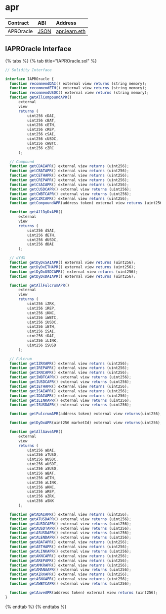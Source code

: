 # apr

| Contract  | ABI                                                                                            | Address                                                                                       |
| :-------- | :--------------------------------------------------------------------------------------------- | :-------------------------------------------------------------------------------------------- |
| APROracle | [JSON](https://github.com/iearn-finance/apr-oracle/blob/master/build/contracts/APROracle.json) | [apr.iearn.eth](https://etherscan.io/address/0x97ff4a1b787ade6b94cca95b61f79417c673331d#code) |

## IAPROracle Interface

{% tabs %}
{% tab title="IAPROracle.sol" %}

```javascript
// Solidity Interface

interface IAPROracle {
  function recommendDAI() external view returns (string memory);
  function recommendETH() external view returns (string memory);
  function recommendUSDC() external view returns (string memory);
  function getAllCompoundAPR()
      external
      view
      returns (
          uint256 cDAI,
          uint256 cBAT,
          uint256 cETH,
          uint256 cREP,
          uint256 cSAI,
          uint256 cUSDC,
          uint256 cWBTC,
          uint256 cZRC
      );

  // Compound
  function getCDAIAPR() external view returns (uint256);
  function getCBATAPR() external view returns (uint256);
  function getCETHAPR() external view returns (uint256);
  function getCREPAPR() external view returns (uint256);
  function getCSAIAPR() external view returns (uint256);
  function getCUSDCAPR() external view returns (uint256);
  function getCWBTCAPR() external view returns (uint256);
  function getCZRCAPR() external view returns (uint256);
  function getCompoundAPR(address token) external view returns (uint256);

  function getAllDyDxAPR()
      external
      view
      returns (
          uint256 dSAI,
          uint256 dETH,
          uint256 dUSDC,
          uint256 dDAI
      );

  // dYdX
  function getDyDxSAIAPR() external view returns (uint256);
  function getDyDxETHAPR() external view returns (uint256);
  function getDyDxUSDCAPR() external view returns (uint256);
  function getDyDxDAIAPR() external view returns (uint256);

  function getAllFulcrumAPR()
      external
      view
      returns (
          uint256 iZRX,
          uint256 iREP,
          uint256 iKNC,
          uint256 iWBTC,
          uint256 iUSDC,
          uint256 iETH,
          uint256 iSAI,
          uint256 iDAI,
          uint256 iLINK,
          uint256 iSUSD
      );

  // Fulcrum
  function getIZRXAPR() external view returns (uint256);
  function getIREPAPR() external view returns (uint256);
  function getIKNCAPR() external view returns (uint256);
  function getIWBTCAPR() external view returns (uint256);
  function getIUSDCAPR() external view returns (uint256);
  function getIETHAPR() external view returns (uint256);
  function getISAIAPR() external view returns (uint256);
  function getIDAIAPR() external view returns (uint256);
  function getILINKAPR() external view returns (uint256);
  function getISUSDAPR() external view returns (uint256);

  function getFulcrumAPR(address token) external view returns(uint256);

  function getDyDxAPR(uint256 marketId) external view returns(uint256);

  function getAllAaveAPR()
      external
      view
      returns (
          uint256 aDAI,
          uint256 aTUSD,
          uint256 aUSDC,
          uint256 aUSDT,
          uint256 aSUSD,
          uint256 aBAT,
          uint256 aETH,
          uint256 aLINK,
          uint256 aKNC,
          uint256 aREP,
          uint256 aZRX,
          uint256 aSNX
      );

  function getADAIAPR() external view returns (uint256);
  function getATUSDAPR() external view returns (uint256);
  function getAUSDCAPR() external view returns (uint256);
  function getAUSDTAPR() external view returns (uint256);
  function getASUSDAPR() external view returns (uint256);
  function getALENDAPR() external view returns (uint256);
  function getABATAPR() external view returns (uint256);
  function getAETHAPR() external view returns (uint256);
  function getALINKAPR() external view returns (uint256);
  function getAKNCAPR() external view returns (uint256);
  function getAREPAPR() external view returns (uint256);
  function getAMKRAPR() external view returns (uint256);
  function getAMANAAPR() external view returns (uint256);
  function getAZRXAPR() external view returns (uint256);
  function getASNXAPR() external view returns (uint256);
  function getAWBTCAPR() external view returns (uint256);

  function getAaveAPR(address token) external view returns (uint256);
}
```

{% endtab %}
{% endtabs %}
